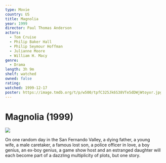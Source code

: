 ```yaml
---
type: Movie
country: US
title: Magnolia
year: 1999
director: Paul Thomas Anderson
actors:
  - Tom Cruise
  - Philip Baker Hall
  - Philip Seymour Hoffman
  - Julianne Moore
  - William H. Macy
genre:
  - Drama
length: 3h 9m
shelf: watched
owned: false
rating:
watched: 1999-12-17
poster: https://image.tmdb.org/t/p/w500/tpfC325Jk6S38VTe5dDWjWtoyxr.jpg
---
```


# Magnolia (1999)

![](https://image.tmdb.org/t/p/w500/tpfC325Jk6S38VTe5dDWjWtoyxr.jpg)

On one random day in the San Fernando Valley, a dying father, a young wife, a male caretaker, a famous lost son, a police officer in love, a boy genius, an ex-boy genius, a game show host and an estranged daughter will each become part of a dazzling multiplicity of plots, but one story.